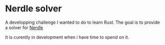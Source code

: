 # Nerdle solver

A developping challenge I wanted to do to learn Rust. The goal is to provide a solver for [Nerdle](https://nerdlegame.com/)

It is curently in development when i have time to spend on it.